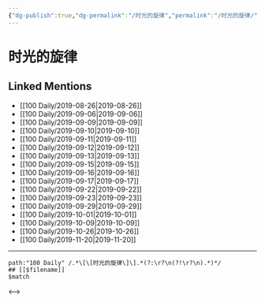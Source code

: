 ```yaml
---
{"dg-publish":true,"dg-permalink":"/时光的旋律","permalink":"/时光的旋律/","created":"2023-03-27T21:34:28.470+08:00","updated":"2023-03-27T21:34:28.831+08:00"}
---
```


# 时光的旋律

## Linked Mentions
- [[100 Daily/2019-08-26\|2019-08-26]]
- [[100 Daily/2019-09-06\|2019-09-06]]
- [[100 Daily/2019-09-09\|2019-09-09]]
- [[100 Daily/2019-09-10\|2019-09-10]]
- [[100 Daily/2019-09-11\|2019-09-11]]
- [[100 Daily/2019-09-12\|2019-09-12]]
- [[100 Daily/2019-09-13\|2019-09-13]]
- [[100 Daily/2019-09-15\|2019-09-15]]
- [[100 Daily/2019-09-16\|2019-09-16]]
- [[100 Daily/2019-09-17\|2019-09-17]]
- [[100 Daily/2019-09-22\|2019-09-22]]
- [[100 Daily/2019-09-23\|2019-09-23]]
- [[100 Daily/2019-09-29\|2019-09-29]]
- [[100 Daily/2019-10-01\|2019-10-01]]
- [[100 Daily/2019-10-09\|2019-10-09]]
- [[100 Daily/2019-10-26\|2019-10-26]]
- [[100 Daily/2019-11-20\|2019-11-20]]


---

```expander
path:"100 Daily" /.*\[\[时光的旋律\]\].*(?:\r?\n(?!\r?\n).*)*/
## [[$filename]]
$match
```

<-->